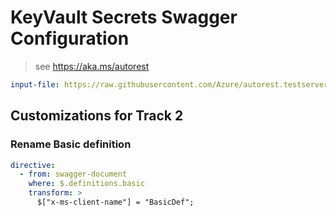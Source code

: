 # KeyVault Secrets Swagger Configuration

> see https://aka.ms/autorest

```yaml
input-file: https://raw.githubusercontent.com/Azure/autorest.testserver/09b758559197bd81787f81a6a6b03e1493492ced/swagger/body-complex.json
```

## Customizations for Track 2

### Rename Basic definition

```yaml
directive:
  - from: swagger-document
    where: $.definitions.basic
    transform: >
      $["x-ms-client-name"] = "BasicDef";
```
